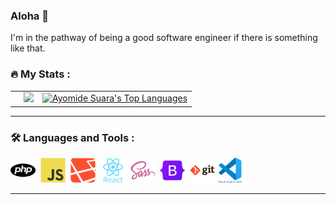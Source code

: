 ### Aloha 👋
I'm in the pathway of being a good software engineer if there is something like that.
  
### :fire: My Stats :
<table>
  <tr>
    <td>
       <a href="https://github.com/igitonga><img alt="Gitonga's Github Stats" src="https://github-readme-stats.vercel.app/api?username=igitonga&show_icons=true&count_private=true&theme=react&hide_border=true&bg_color=1d2a3a" /></a>
    </td>
    <td>
       <a href="http://www.github.com/"><img src="https://github-readme-streak-stats.herokuapp.com/?user=igitonga&stroke=ffffff&background=1d2a3a&ring=5BCDEC&fire=5BCDEC&currStreakNum=ffffff&currStreakLabel=5BCDEC&sideNums=ffffff&sideLabels=ffffff&dates=ffffff&hide_border=true" /></a>
    </td>
    <td>
      <a href="https://github.com/igitonga"><img alt="Ayomide Suara's Top Languages" src="https://github-readme-stats.vercel.app/api/top-langs/?username=igitonga&langs_count=6&count_private=true&layout=compact&theme=react&hide_border=true&bg_color=1d2a3a"/></a>
    </td>
  </tr>
</table>

---

### :hammer_and_wrench: Languages and Tools :
<div>
  <img src="https://github.com/devicons/devicon/blob/master/icons/php/php-plain.svg" title="Php" alt="Php" width="40">&nbsp;
  <img src="https://github.com/devicons/devicon/blob/master/icons/javascript/javascript-original.svg" title="JavaScript" alt="JavaScript" width="40">&nbsp;
  <img src="https://github.com/devicons/devicon/blob/master/icons/laravel/laravel-plain.svg" title="Laravel"  alt="Laravel" width="40" height="40"/>&nbsp;
  <img src="https://github.com/devicons/devicon/blob/master/icons/react/react-original-wordmark.svg" title="React" alt="React" width="40" height="40"/>&nbsp;
  <img src="https://github.com/devicons/devicon/blob/master/icons/sass/sass-original.svg"  title="Sass" alt="Sass" width="40" height="40"/>&nbsp;
  <img src="https://github.com/devicons/devicon/blob/master/icons/bootstrap/bootstrap-original.svg" title="Bootstrap" alt="Bootstrap" width="40" height="40"/>&nbsp;
  <img src="https://github.com/devicons/devicon/blob/master/icons/git/git-original-wordmark.svg" title="Git" **alt="Git" width="40" height="40"/>
  <img src="https://github.com/devicons/devicon/blob/master/icons/vscode/vscode-original-wordmark.svg" title="VSCode" **alt="Vscode" width="40" height="40"/>  
</div>

---




